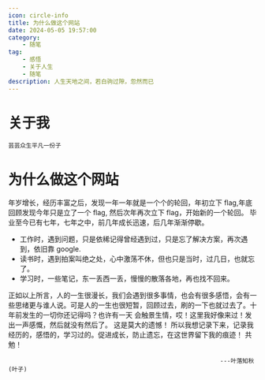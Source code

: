 ```yaml
---
icon: circle-info
title: 为什么做这个网站
date: 2024-05-05 19:57:00
category:
    - 随笔
tag: 
    - 感悟
    - 关于人生
    - 随笔
description: 人生天地之间，若白驹过隙，忽然而已
---
```

# 关于我
    芸芸众生平凡一份子
# 为什么做这个网站
年岁增长，经历丰富之后，发现一年一年就是一个个的轮回，年初立下 flag,年底回顾发现今年只是立了一个 flag,
然后次年再次立下 flag，开始新的一个轮回。
毕业至今已有七年，七年之中，前几年成长迅速，后几年渐渐停歇。
* 工作时，遇到问题，只是依稀记得曾经遇到过，只是忘了解决方案，再次遇到，依旧靠 google.
* 读书时，遇到拍案叫绝之处，心中激荡不休，但也只是当时，过几日，也就忘了。
* 学习时，一些笔记，东一丢西一丢，慢慢的散落各地，再也找不回来。

正如以上所言，人的一生很漫长，我们会遇到很多事情，也会有很多感悟，会有一些思绪更与谁人说。可是人的一生也很短暂，回顾过去，刷的一下也就过去了。十年前发生的一切你还记得吗？也许有一天 会触景生情，哎！这里我好像来过！发出一声感慨，然后就没有然后了。
这是莫大的遗憾！
所以我想记录下来，记录我经历的，感悟的，学习过的。促进成长，防止遗忘，在这世界留下我的痕迹！
共勉！
                                                                
                                                                ---叶落知秋(叶子)